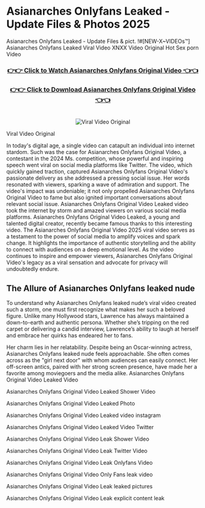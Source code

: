 # Asianarches Onlyfans Leaked - Update Files & Photos 2025

Asianarches Onlyfans Leaked - Update Files & pict. !#[NEW-X~VIDEOs™] Asianarches Onlyfans Leaked Viral Video XNXX Video Original Hot Sex porn Video
<br>
<div align="center">
<h3><a href="https://links2leaks.com/asianarches" rel="nofollow">👉👉 Click to Watch Asianarches Onlyfans Original Video 👈👈</a></h3>
<h3><a href="https://links2leaks.com/asianarches" rel="nofollow">👉👉 Click to Download Asianarches Onlyfans Original Video 👈👈</a></h3>
<br>
<a href="https://links2leaks.com/asianarches" rel="nofollow"><img src="https://i.ibb.co/Gkj2r4b/banner.png" alt="Viral Video Original" style="max-width: 100%; display: inline-block;" data-target="animated-image.originalImage"></a>
</div>

Viral Video Original

In today's digital age, a single video can catapult an individual into internet stardom. Such was the case for Asianarches Onlyfans Original Video, a contestant in the 2024 Ms. competition, whose powerful and inspiring speech went viral on social media platforms like Twitter.
The video, which quickly gained traction, captured Asianarches Onlyfans Original Video's passionate delivery as she addressed a pressing social issue. Her words resonated with viewers, sparking a wave of admiration and support. The video's impact was undeniable; it not only propelled Asianarches Onlyfans Original Video to fame but also ignited important conversations about relevant social issue.
Asianarches Onlyfans Original Video Leaked video took the internet by storm and amazed viewers on various social media platforms. Asianarches Onlyfans Original Video Leaked, a young and talented digital creator, recently became famous thanks to this interesting video.
The Asianarches Onlyfans Original Video 2025 viral video serves as a testament to the power of social media to amplify voices and spark change. It highlights the importance of authentic storytelling and the ability to connect with audiences on a deep emotional level. As the video continues to inspire and empower viewers, Asianarches Onlyfans Original Video's legacy as a viral sensation and advocate for privacy will undoubtedly endure.

<h2>The Allure of Asianarches Onlyfans leaked nude</h2>


To understand why Asianarches Onlyfans leaked nude’s viral video created such a storm, one must first recognize what makes her such a beloved figure. Unlike many Hollywood stars, Lawrence has always maintained a down-to-earth and authentic persona. Whether she’s tripping on the red carpet or delivering a candid interview, Lawrence’s ability to laugh at herself and embrace her quirks has endeared her to fans.

Her charm lies in her relatability. Despite being an Oscar-winning actress, Asianarches Onlyfans leaked nude feels approachable. She often comes across as the "girl next door" with whom audiences can easily connect. Her off-screen antics, paired with her strong screen presence, have made her a favorite among moviegoers and the media alike.
Asianarches Onlyfans Original Video Leaked Video

Asianarches Onlyfans Original Video Leaked Shower Video

Asianarches Onlyfans Original Video Leaked Photo

Asianarches Onlyfans Original Video Leaked video instagram

Asianarches Onlyfans Original Video Leaked Video Twitter

Asianarches Onlyfans Original Video Leak Shower Video

Asianarches Onlyfans Original Video Leak Twitter Video

Asianarches Onlyfans Original Video Leak Onlyfans Video

Asianarches Onlyfans Original Video Only Fans leak video

Asianarches Onlyfans Original Video Leak leaked pictures

Asianarches Onlyfans Original Video Leak explicit content leak